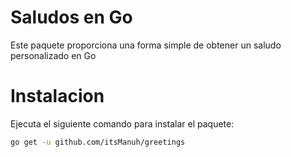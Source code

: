 # Saludos en Go 

Este paquete proporciona una forma simple de obtener un saludo personalizado en Go

# Instalacion
Ejecuta el siguiente comando para instalar el paquete:
```bash
go get -u github.com/itsManuh/greetings
```
